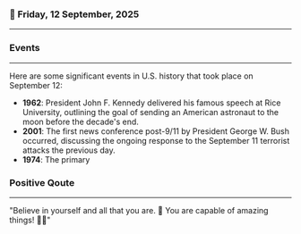 ### 📅 Friday, 12 September, 2025
------
### Events
------
Here are some significant events in U.S. history that took place on September 12:

- **1962**: President John F. Kennedy delivered his famous speech at Rice University, outlining the goal of sending an American astronaut to the moon before the decade's end.
- **2001**: The first news conference post-9/11 by President George W. Bush occurred, discussing the ongoing response to the September 11 terrorist attacks the previous day.
- **1974**: The primary
### Positive Qoute
------
"Believe in yourself and all that you are. 🌟 You are capable of amazing things! 💪✨"
